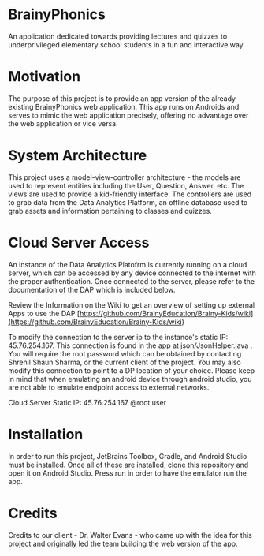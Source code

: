 # BrainyPhonics
An application dedicated towards providing lectures and quizzes to underprivileged elementary school students in a fun and interactive way.

# Motivation
The purpose of this project is to provide an app version of the already existing BrainyPhonics web application. This app runs on Androids and serves to mimic the web application precisely, offering no advantage over the web application or vice versa.

# System Architecture
This project uses a model-view-controller architecture - the models are used to represent entities including the User, Question, Answer, etc. The views are used to provide a kid-friendly interface. The controllers are used to grab data from the Data Analytics Platform, an offline database used to grab assets and information pertaining to classes and quizzes.

# Cloud Server Access
An instance of the Data Analytics Platofrm is currently running on a cloud server, which can be accessed by any device connected to the internet with the proper authentication. Once connected to the server, please refer to the documentation of the DAP which is included below.

Review the Information on the Wiki to get an overview of setting up external Apps to use the DAP
[https://github.com/BrainyEducation/Brainy-Kids/wiki](https://github.com/BrainyEducation/Brainy-Kids/wiki)

To modify the connection to the server ip to the instance's static IP: 45.76.254.167. This connection is found in the app at json/JsonHelper.java . You will require the root password which can be obtained by contacting Shrenil Shaun Sharma, or the current client of the project. You may also modify this connection to point to a DP location of your choice. Please keep in mind that when emulating an android device through android studio, you are not able to emulate endpoint access to external networks. 

Cloud Server Static IP: 45.76.254.167
@root user


# Installation
In order to run this project, JetBrains Toolbox, Gradle, and Android Studio must be installed. Once all of these are installed, clone this repository and open it on Android Studio. Press run in order to have the emulator run the app.

# Credits
Credits to our client - Dr. Walter Evans - who came up with the idea for this project and originally led the team building the web version of the app.
